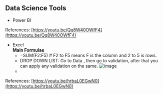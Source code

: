 ## Data Science Tools

- Power BI

References:
[https://youtu.be/Qq8W40OWfF4](https://youtu.be/Qq8W40OWfF4)

- Excel  
**Main Formulae**
  * =SUM(F2:F5) # F2 to F5 means F is the column and 2 to 5 is rows.
  * DROP DOWN LIST: Go to Data , then go to validation, after that you can apply any validation on the same.
  ![image](https://user-images.githubusercontent.com/74251229/178737878-62942a52-250b-4894-a6d5-61660f00f1ea.png)
  * 

References:
[https://youtu.be/hrbaL0EGwN0](https://youtu.be/hrbaL0EGwN0)
